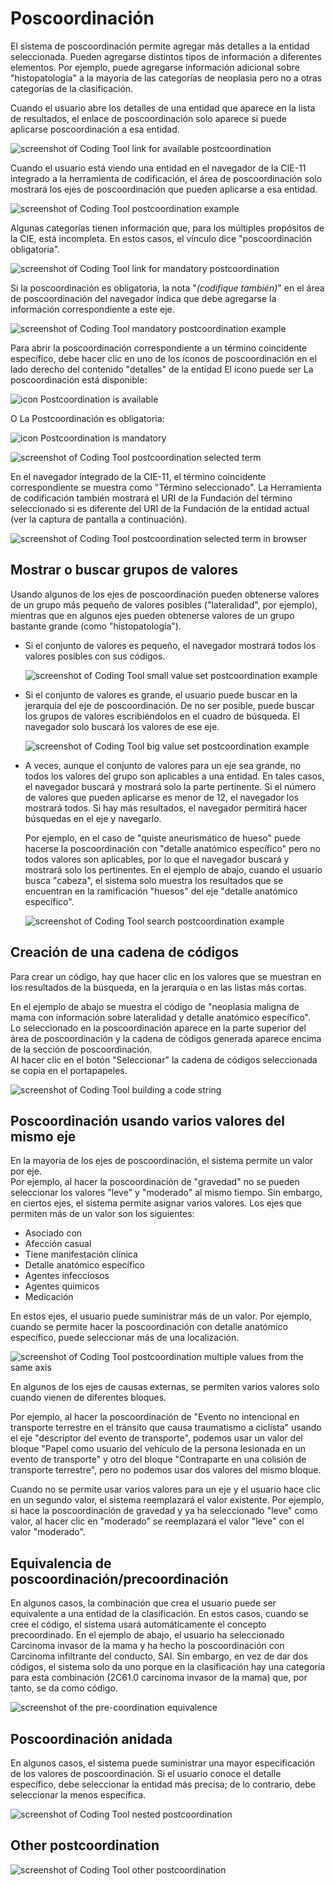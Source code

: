 ﻿# Poscoordinación

El sistema de poscoordinación permite agregar más detalles a la entidad seleccionada. Pueden agregarse distintos tipos de información a diferentes elementos. Por ejemplo, puede agregarse información adicional sobre "histopatología" a la mayoría de las categorías de neoplasia pero no a otras categorías de la clasificación.

Cuando el usuario abre los detalles de una entidad que aparece en la lista de resultados, el enlace de poscoordinación solo aparece si puede aplicarse poscoordinación a esa entidad.

![screenshot of Coding Tool link for available postcoordination](img/browser-available-postcoord-v4.png "Enlace para poscoordinación disponible")

Cuando el usuario está viendo una entidad en el navegador de la CIE-11 integrado a la herramienta de codificación, el área de poscoordinación solo mostrará los ejes de poscoordinación que pueden aplicarse a esa entidad.

![screenshot of Coding Tool postcoordination example](img/postcoord-v4.png "Ejemplo de poscoordinación en la herramienta de codificación")

Algunas categorías tienen información que, para los múltiples propósitos de la CIE, está incompleta. En estos casos, el vínculo dice "poscoordinación obligatoria".    

![screenshot of Coding Tool link for mandatory postcoordination](img/browser-mandatory-postcoord-v4.png "Enlace para poscoordinación obligatoria")

Si la poscoordinación es obligatoria, la nota "*(codifique también)*" en el área de poscoordinación del navegador indica que debe agregarse la información correspondiente a este eje.   

![screenshot of Coding Tool mandatory postcoordination example](img/postcoord-mandatory-v4.png "Ejemplo de poscoordinación obligatoria")

Para abrir la poscoordinación correspondiente a un término coincidente específico, debe hacer clic en uno de los íconos de poscoordinación en el lado derecho del contenido "detalles" de la entidad
El ícono puede ser La poscoordinación está disponible:

![icon Postcoordination is available](img/icon-pa-v4.png "ícono La poscoordinación está disponible")

O La Postcoordinación es obligatoria: 

![icon Postcoordination is mandatory](img/icon-pr-v4.png "ícono La Postcoordinación es obligatoria")

![screenshot of Coding Tool postcoordination selected term](img/postcoord-selected-term-v4.png "Término seleccionado de poscoordinación en la herramienta de codificación")

En el navegador integrado de la CIE-11, el término coincidente correspondiente se muestra como "Término seleccionado". La Herramienta de codificación también mostrará el URI de la Fundación del término seleccionado si es diferente del URI de la Fundación de la entidad actual (ver la captura de pantalla a continuación).

![screenshot of Coding Tool postcoordination selected term in browser](img/postcoord-selected-term-in-browser-v4.png "Término seleccionado de poscoordinación en el navegador de la herramienta de codificación")


## Mostrar o buscar grupos de valores

Usando algunos de los ejes de poscoordinación pueden obtenerse valores de un grupo más pequeño de valores posibles ("lateralidad", por ejemplo), mientras que en algunos ejes pueden obtenerse valores de un grupo bastante grande (como "histopatología").

  - Si el conjunto de valores es pequeño, el navegador mostrará todos los valores posibles con sus códigos.

    ![screenshot of Coding Tool small value set postcoordination example](img/postcoord-small.png "Ejemplo de poscoordinación con un grupo de valores pequeño")

  - Si el conjunto de valores es grande, el usuario puede buscar en la jerarquía del eje de poscoordinación. De no ser posible, puede buscar los grupos de valores escribiéndolos en el cuadro de búsqueda. El navegador solo buscará los valores de ese eje.     

    ![screenshot of Coding Tool big value set postcoordination example](img/postcoord-big.png "Ejemplo de poscoordinación con un grupo de valores grande")
  
  - A veces, aunque el conjunto de valores para un eje sea grande, no todos los valores del grupo son aplicables a una entidad. En tales casos, el navegador buscará y mostrará solo la parte pertinente. Si el número de valores que pueden aplicarse es menor de 12, el navegador los mostrará todos. Si hay más resultados, el navegador permitirá hacer búsquedas en el eje y navegarlo.

    Por ejemplo, en el caso de "quiste aneurismático de hueso" puede hacerse la poscoordinación con "detalle anatómico específico" pero no todos valores son aplicables, por lo que el navegador buscará y mostrará solo los pertinentes. En el ejemplo de abajo, cuando el usuario busca "cabeza", el sistema solo muestra los resultados que se encuentran en la ramificación "huesos" del eje "detalle anatómico específico". 
    
    ![screenshot of Coding Tool search postcoordination example](img/postcoord-search-v2.png "Ejemplo de búsqueda en la poscoordinación")


## Creación de una cadena de códigos

Para crear un código, hay que hacer clic en los valores que se muestran en los resultados de la búsqueda, en la jerarquía o en las listas más cortas. 

En el ejemplo de abajo se muestra el código de "neoplasia maligna de mama con información sobre lateralidad y detalle anatómico específico".     
Lo seleccionado en la poscoordinación aparece en la parte superior del área de poscoordinación y la cadena de códigos generada aparece encima de la sección de poscoordinación.      
Al hacer clic en el botón "Seleccionar" la cadena de códigos seleccionada se copia en el portapapeles.

![screenshot of Coding Tool building a code string](img/postcoord-build.png "Crear una cadena de códigos")


## Poscoordinación usando varios valores del mismo eje

En la mayoría de los ejes de poscoordinación, el sistema permite un valor por eje.      
Por ejemplo, al hacer la poscoordinación de "gravedad" no se pueden seleccionar los valores "leve" y "moderado" al mismo tiempo. Sin embargo, en ciertos ejes, el sistema permite asignar varios valores. Los ejes que permiten más de un valor son los siguientes:

- Asociado con
- Afección casual
- Tiene manifestación clínica
- Detalle anatómico específico
- Agentes infecciosos
- Agentes químicos
- Medicación

En estos ejes, el usuario puede suministrar más de un valor. Por ejemplo, cuando se permite hacer la poscoordinación con detalle anatómico específico, puede seleccionar más de una localización.

![screenshot of Coding Tool postcoordination multiple values from the same axis](img/postcoord-multiple.png "Poscoordinación con varios valores de un mismo eje")

En algunos de los ejes de causas externas, se permiten varios valores solo cuando vienen de diferentes bloques.

Por ejemplo, al hacer la poscoordinación de "Evento no intencional en transporte terrestre en el tránsito que causa traumatismo a ciclista" usando el eje "descriptor del evento de transporte", podemos usar un valor del bloque "Papel como usuario del vehículo de la persona lesionada en un evento de transporte" y otro del bloque "Contraparte en una colisión de transporte terrestre", pero no podemos usar dos valores del mismo bloque.

Cuando no se permite usar varios valores para un eje y el usuario hace clic en un segundo valor, el sistema reemplazará el valor existente. Por ejemplo, si hace la poscoordinación de gravedad y ya ha seleccionado "leve" como valor, al hacer clic en "moderado" se reemplazará el valor "leve" con el valor "moderado". 


## Equivalencia de poscoordinación/precoordinación

En algunos casos, la combinación que crea el usuario puede ser equivalente a una entidad de la clasificación. En estos casos, cuando se cree el código, el sistema usará automáticamente el concepto precoordinado. En el ejemplo de abajo, el usuario ha seleccionado Carcinoma invasor de la mama y ha hecho la poscoordinación con Carcinoma infiltrante del conducto, SAI. Sin embargo, en vez de dar dos códigos, el sistema solo da uno porque en la clasificación hay una categoría para esta combinación (2C61.0 carcinoma invasor de la mama) que, por tanto, se da como código. 

![screenshot of the pre-coordination equivalence](img/pre-coordination.png "Pre-coordination equivalence")


## Poscoordinación anidada

En algunos casos, el sistema puede suministrar una mayor especificación de los valores de poscoordinación. Si el usuario conoce el detalle específico, debe seleccionar la entidad más precisa; de lo contrario, debe seleccionar la menos específica.

![screenshot of Coding Tool nested postcoordination](img/postcoord-nested.png "Poscoordinación anidada en la herramienta de codificación")


## Other postcoordination

![screenshot of Coding Tool other postcoordination](img/other-postcoordination.png "Coding Tool other postcoordination")